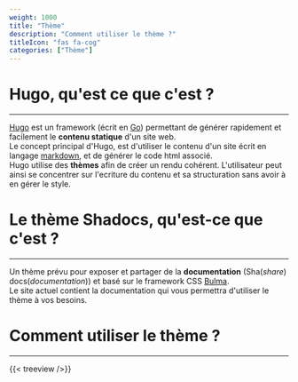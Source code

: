 ```yaml
---
weight: 1000
title: "Thème"
description: "Comment utiliser le thème ?"
titleIcon: "fas fa-cog"
categories: ["Thème"]
---
```


# Hugo, qu'est ce que c'est ?
---

[Hugo](https://gohugo.io/) est un framework (écrit en [Go](https://golang.org/)) permettant de générer rapidement et facilement le **contenu statique** d'un site web.  
Le concept principal d'Hugo, est d'utiliser le contenu d'un site écrit en langage [markdown](./markdown), et de générer le code html associé.  
Hugo utilise des **thèmes** afin de créer un rendu cohérent. L'utilisateur peut ainsi se concentrer sur l'ecriture du contenu et sa structuration sans avoir à en gérer le style.

# Le thème Shadocs, qu'est-ce que c'est ?
---

Un thème prévu pour exposer et partager de la **documentation** (Sha(*share*) docs(*documentation*)) et basé sur le framework CSS [Bulma](https://bulma.io/).  
Le site actuel contient la documentation qui vous permettra d'utiliser le thème à vos besoins.

# Comment utiliser le thème ?
---

{{< treeview />}}
